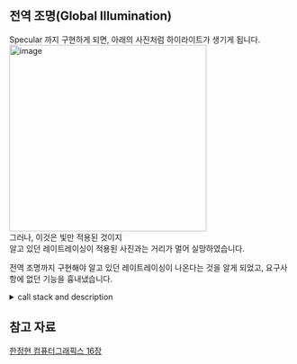 

## 전역 조명(Global Illumination)

Specular 까지 구현하게 되면, 아래의 사진처럼 하이라이트가 생기게 됩니다.  
<img width="350" height="332" alt="image" src="https://github.com/user-attachments/assets/e1a36cfa-4475-4fc4-9592-fd188c432222" />  
그러나, 이것은 빛만 적용된 것이지  
알고 있던 레이트레이싱이 적용된 사진과는 거리가 멀어 실망하였습니다.  

전역 조명까지 구현해야 알고 있던 레이트레이싱이 나온다는 것을 알게 되었고, 요구사항에 없던 기능을 흉내냈습니다.  


<details>
  <summary>call stack and description</summary>
  https://github.com/SeJin0214/software_raytracing/blob/b5600b1a699ecfe3b0b033581ef3527a187a6b5b/bonus/render_bonus.c#L74-L75
https://github.com/SeJin0214/software_raytracing/blob/b5600b1a699ecfe3b0b033581ef3527a187a6b5b/bonus/render_bonus.c#L83
표면의 색상을 구할 때, trace_reflection_color 함수도 호출하여 반사된 물체의 빛까지 같이 추가해줍니다.  https://github.com/SeJin0214/software_raytracing/blob/aab4f628e9528c4f39fa238485b7db2cc978e1d4/bonus/render_bonus.h#L63-L87
  
</details>




## 참고 자료

[한정현 컴퓨터그래픽스 16장](https://www.youtube.com/watch?v=E35m-vRm_KY&list=PLYEC1V9tJOl03WLDoUEKbiYW_Xt4W6LTl&index=17)


